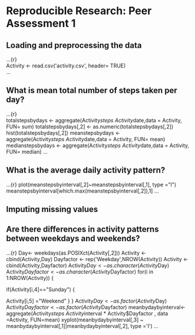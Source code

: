 # Reproducible Research: Peer Assessment 1


## Loading and preprocessing the data
...{r}  
Activity <- read.csv('activity.csv', header= TRUE)  
...


## What is mean total number of steps taken per day?

...{r}  
totalstepsbydays <- aggregate(Activity$steps ~ Activity$date,data = Activity, FUN= sum) 
totalstepsbydays[,2] <- as.numeric(totalstepsbydays[,2])
hist(totalstepsbydays[,2])
meanstepsbydays <- aggregate(Activity$steps ~ Activity$date,data = Activity, FUN= mean) 
medianstepsbydays <- aggregate(Activity$steps ~ Activity$date,data = Activity, FUN= median)
...

## What is the average daily activity pattern?
...{r}
plot(meanstepsbyinterval[,2]~meanstepsbyinterval[,1], type ="l")
meanstepsbyinterval[which.max(meanstepsbyinterval[,2]),1]
...
## Imputing missing values



## Are there differences in activity patterns between weekdays and weekends?
...{r}
Day<- weekdays(as.POSIXct(Activity[,2]))
Activity <-cbind(Activity,Day)
Dayfactor <- rep('Weekday',NROW(Activity))
Activity <-cbind(Activity,Dayfactor)
Activity$Day <- as.character(Activity$Day)
Activity$Dayfactor <- as.character(Activity$Dayfactor)
for(i in 1:NROW(Activity))
{
  
 if(Activity[i,4]=="Sunday")
 {
 
 Activity[i,5] ="Weekend"
 }
}
Activity$Day <- as.factor(Activity$Day)
Activity$Dayfactor <- as.factor(Activity$Dayfactor)
meanbydaybyinterval<- aggregate(Activity$steps ~ Activity$interval * Activity$Dayfactor , data =Activity, FUN=mean)
xyplot(meanbydaybyinterval[,3] ~ meanbydaybyinterval[,1]|meanbydaybyinterval[,2], type ='l')
...
